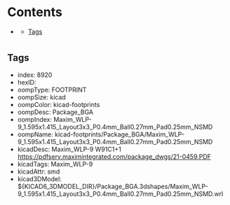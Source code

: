 



Contents
========

* [](#)
	* [Tags](#tags)

# 

## Tags

- index: 8920
- hexID: 
- oompType: FOOTPRINT
- oompSize: kicad
- oompColor: kicad-footprints
- oompDesc: Package_BGA
- oompIndex: Maxim_WLP-9_1.595x1.415_Layout3x3_P0.4mm_Ball0.27mm_Pad0.25mm_NSMD
- oompName: kicad-footprints/Package_BGA/Maxim_WLP-9_1.595x1.415_Layout3x3_P0.4mm_Ball0.27mm_Pad0.25mm_NSMD
- kicadDesc: Maxim_WLP-9 W91C1+1 https://pdfserv.maximintegrated.com/package_dwgs/21-0459.PDF
- kicadTags: Maxim_WLP-9
- kicadAttr: smd
- kicad3DModel: ${KICAD6_3DMODEL_DIR}/Package_BGA.3dshapes/Maxim_WLP-9_1.595x1.415_Layout3x3_P0.4mm_Ball0.27mm_Pad0.25mm_NSMD.wrl
